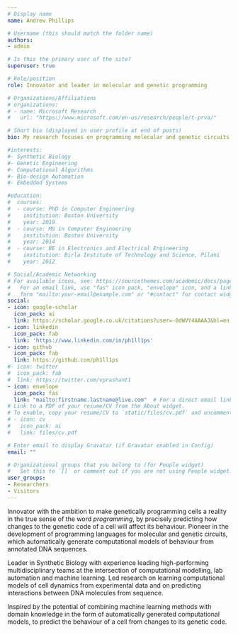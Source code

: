 ```yaml
---
# Display name
name: Andrew Phillips

# Username (this should match the folder name)
authors:
- admin

# Is this the primary user of the site?
superuser: true

# Role/position
role: Innovator and leader in molecular and genetic programming

# Organizations/Affiliations
# organizations:
# - name: Microsoft Research
#   url: "https://www.microsoft.com/en-us/research/people/t-prva/"

# Short bio (displayed in user profile at end of posts)
bio: My research focuses on programming molecular and genetic circuits by combinining computational modelling, lab automation and machine learning.

#interests:
#- Synthetic Biology
#- Genetic Engineering
#- Computational Algorithms
#- Bio-design Automation
#- Embedded Systems

#education:
#  courses:
#  - course: PhD in Computer Engineering
#    institution: Boston University
#    year: 2019
#  - course: MS in Computer Engineering
#    institution: Boston University
#    year: 2014
#  - course: BE in Electronics and Electrical Engineering
#    institution: Birla Institute of Technology and Science, Pilani
#    year: 2012

# Social/Academic Networking
# For available icons, see: https://sourcethemes.com/academic/docs/page-builder/#icons
#   For an email link, use "fas" icon pack, "envelope" icon, and a link in the
#   form "mailto:your-email@example.com" or "#contact" for contact widget.
social:
- icon: google-scholar
  icon_pack: ai
  link: https://scholar.google.co.uk/citations?user=-0dWVY4AAAAJ&hl=en
- icon: linkedin
  icon_pack: fab
  link: 'https://www.linkedin.com/in/ph1ll1ps'
- icon: github
  icon_pack: fab
  link: https://github.com/ph1ll1ps
#- icon: twitter
#  icon_pack: fab
#  link: https://twitter.com/vprashant1
- icon: envelope
  icon_pack: fas
  link: "mailto:firstname.lastname@live.com"  # For a direct email link, use "mailto:test@example.org".
# Link to a PDF of your resume/CV from the About widget.
# To enable, copy your resume/CV to `static/files/cv.pdf` and uncomment the lines below.
# - icon: cv
#   icon_pack: ai
#   link: files/cv.pdf

# Enter email to display Gravatar (if Gravatar enabled in Config)
email: ""

# Organizational groups that you belong to (for People widget)
#   Set this to `[]` or comment out if you are not using People widget.
user_groups:
- Researchers
- Visitors
---
```


Innovator with the ambition to make genetically programming cells a reality in the true sense of the word <i>programming</i>, by precisely predicting how changes to the genetic code of a cell will affect its behaviour. Pioneer in the development of programming languages for molecular and genetic circuits, which automatically generate computational models of behaviour from annotated DNA sequences. 

Leader in Synthetic Biology with experience leading high-performing multidisciplinary teams at the intersection of computational modelling, lab automation and machine learning. Led research on learning computational models of cell dynamics from experimental data and on predicting interactions between DNA molecules from sequence. 

Inspired by the potential of combining machine learning methods with domain knowledge in the form of automatically generated computational models, to predict the behaviour of a cell from changes to its genetic code. 

